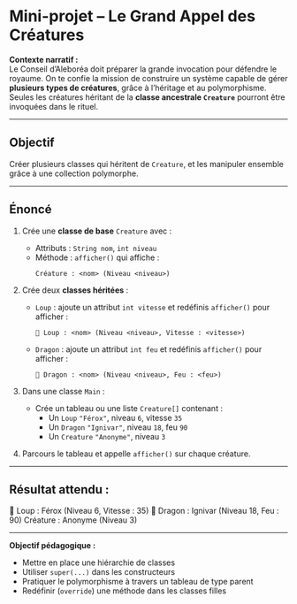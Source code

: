 # Mini-projet – Le Grand Appel des Créatures

**Contexte narratif :**  
Le Conseil d’Aleboréa doit préparer la grande invocation pour défendre le royaume. On te confie la mission de construire un système capable de gérer **plusieurs types de créatures**, grâce à l’héritage et au polymorphisme. Seules les créatures héritant de la **classe ancestrale `Creature`** pourront être invoquées dans le rituel.

---

## Objectif

Créer plusieurs classes qui héritent de `Creature`, et les manipuler ensemble grâce à une collection polymorphe.

---

## Énoncé

1. Crée une **classe de base** `Creature` avec :
   - Attributs : `String nom`, `int niveau`
   - Méthode : `afficher()` qui affiche :  
     ```
     Créature : <nom> (Niveau <niveau>)
     ```

2. Crée deux **classes héritées** :
   - `Loup` : ajoute un attribut `int vitesse` et redéfinis `afficher()` pour afficher :  
     ```
     🐺 Loup : <nom> (Niveau <niveau>, Vitesse : <vitesse>)
     ```
   - `Dragon` : ajoute un attribut `int feu` et redéfinis `afficher()` pour afficher :  
     ```
     🐉 Dragon : <nom> (Niveau <niveau>, Feu : <feu>)
     ```

3. Dans une classe `Main` :
   - Crée un tableau ou une liste `Creature[]` contenant :  
     - Un `Loup` `"Férox"`, niveau `6`, vitesse `35`  
     - Un `Dragon` `"Ignivar"`, niveau `18`, feu `90`  
     - Un `Creature` `"Anonyme"`, niveau `3`

4. Parcours le tableau et appelle `afficher()` sur chaque créature.

---

## Résultat attendu :

🐺 Loup : Férox (Niveau 6, Vitesse : 35)
🐉 Dragon : Ignivar (Niveau 18, Feu : 90)
Créature : Anonyme (Niveau 3)


---

**Objectif pédagogique :**  
- Mettre en place une hiérarchie de classes
- Utiliser `super(...)` dans les constructeurs
- Pratiquer le polymorphisme à travers un tableau de type parent
- Redéfinir (`override`) une méthode dans les classes filles

